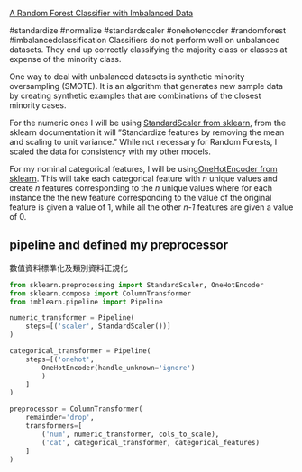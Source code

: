 [A Random Forest Classifier with Imbalanced Data](https://medium.com/analytics-vidhya/a-random-forest-classifier-with-imbalanced-data-7ef4d9ebedb8)

#standardize #normalize #standardscaler #onehotencoder #randomforest #imbalancedclassification 
Classifiers do not perform well on unbalanced datasets. They end up correctly classifying the majority class or classes at expense of the minority class.

One way to deal with unbalanced datasets is synthetic minority oversampling (SMOTE). It is an algorithm that generates new sample data by creating synthetic examples that are combinations of the closest minority cases.

For the numeric ones I will be using [StandardScaler from sklearn](https://scikit-learn.org/stable/modules/generated/sklearn.preprocessing.StandardScaler.html), from the sklearn documentation it will ”Standardize features by removing the mean and scaling to unit variance.” While not necessary for Random Forests, I scaled the data for consistency with my other models.

For my nominal categorical features, I will be using[OneHotEncoder from sklearn](https://scikit-learn.org/stable/modules/generated/sklearn.preprocessing.OneHotEncoder.html). This will take each categorical feature with _n_ unique values and create _n_ features corresponding to the _n_ unique values where for each instance the the new feature corresponding to the value of the original feature is given a value of 1, while all the other _n-1_ features are given a value of 0.

## pipeline and defined my preprocessor
數值資料標準化及類別資料正規化

```python
from sklearn.preprocessing import StandardScaler, OneHotEncoder  
from sklearn.compose import ColumnTransformer  
from imblearn.pipeline import Pipeline

numeric_transformer = Pipeline(
	steps=[('scaler', StandardScaler())]
)

categorical_transformer = Pipeline(
	steps=[('onehot', 
		OneHotEncoder(handle_unknown='ignore')
		)
	]
)

preprocessor = ColumnTransformer(
	remainder='drop', 
	transformers=[
		('num', numeric_transformer, cols_to_scale), 
		('cat', categorical_transformer, categorical_features)
	]
)
```